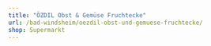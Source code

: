 ```yaml
---
title: "ÖZDIL Obst & Gemüse Fruchtecke"
url: /bad-windsheim/oezdil-obst-und-gemuese-fruchtecke/
shop: Supermarkt
---
```

